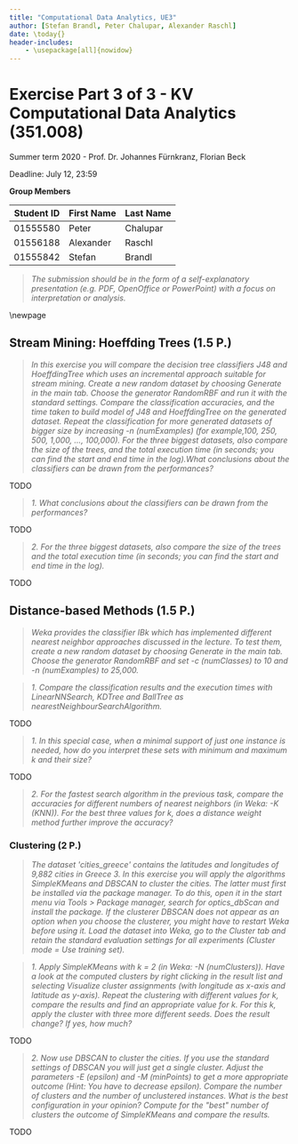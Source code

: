 ```yaml
---
title: "Computational Data Analytics, UE3"
author: [Stefan Brandl, Peter Chalupar, Alexander Raschl]
date: \today{}
header-includes: 
	- \usepackage[all]{nowidow}
---
```


# Exercise Part 3 of 3 - KV Computational Data Analytics (351.008)
Summer term 2020 - Prof. Dr. Johannes Fürnkranz, Florian Beck

Deadline: July 12, 23:59

**Group Members**

| Student ID    | First Name  | Last Name      |
| --------------|-------------|----------------|
| 01555580      | Peter       | Chalupar       |
| 01556188      | Alexander   | Raschl         |
| 01555842      | Stefan      | Brandl         |

> *The submission should be in the form of a self-explanatory presentation (e.g. PDF, OpenOffice or PowerPoint) with a focus on interpretation or analysis.*

\newpage

## Stream Mining: Hoeffding Trees (1.5 P.)

> *In this exercise you will compare the decision tree classifiers J48 and HoeffdingTree which
   uses an incremental approach suitable for stream mining. Create a new random dataset by choosing Generate in the main tab. Choose the generator RandomRBF and run it with the standard settings. Compare the classification accuracies, and the time taken to build model of J48 and HoeffdingTree on the generated dataset. Repeat the classification for more generated datasets of bigger size by increasing -n (numExamples) (for example,100, 250, 500, 1,000, ..., 100,000). For the three biggest datasets, also compare the size of the trees, and the total execution time (in seconds; you can find the start and end time in the log).What conclusions about the classifiers can be drawn from the performances?*

TODO
 


> *1. What conclusions about the classifiers can be drawn from the performances?*

TODO

> *2. For the three biggest datasets, also compare the size of
      the trees and the total execution time (in seconds; you can find the start and end time in the log).*

TODO






## Distance-based Methods (1.5 P.)

> *Weka provides the classifier IBk which has implemented different nearest neighbor approaches
   discussed in the lecture. To test them, create a new random dataset by choosing Generate in the
   main tab. Choose the generator RandomRBF and set -c (numClasses) to 10 and -n (numExamples)
   to 25,000.*

> *1. Compare the classification results and the execution times with LinearNNSearch, KDTree
      and BallTree as nearestNeighbourSearchAlgorithm.*

TODO

> *1. In this special case, when a minimal support of just one instance is needed, how do you interpret these sets with minimum and maximum *k* and their size?*

TODO

> *2. For the fastest search algorithm in the previous task, compare the accuracies for different
       numbers of nearest neighbors (in Weka: -K (KNN)). For the best three values for k, does a
       distance weight method further improve the accuracy?*


### Clustering (2 P.)

> *The dataset 'cities_greece' contains the latitudes and longitudes of 9,882 cities in Greece 3. In
   this exercise you will apply the algorithms SimpleKMeans and DBSCAN to cluster the cities. The
   latter must first be installed via the package manager. To do this, open it in the start menu via
   Tools > Package manager, search for optics_dbScan and install the package. If the clusterer
   DBSCAN does not appear as an option when you choose the clusterer, you might have to restart
   Weka before using it.
   Load the dataset into Weka, go to the Cluster tab and retain the standard evaluation settings for
   all experiments (Cluster mode = Use training set).*

> *1. Apply SimpleKMeans with k = 2 (in Weka: -N (numClusters)). Have a look at the computed
      clusters by right clicking in the result list and selecting Visualize cluster assignments
      (with longitude as x-axis and latitude as y-axis). Repeat the clustering with different
      values for k, compare the results and find an appropriate value for k. For this k, apply
      the cluster with three more different seeds. Does the result change? If yes, how much?*
>
TODO

> *2. Now use DBSCAN to cluster the cities. If you use the standard settings of DBSCAN you will
      just get a single cluster. Adjust the parameters -E (epsilon) and -M (minPoints) to get a
      more appropriate outcome (Hint: You have to decrease epsilon). Compare the number
      of clusters and the number of unclustered instances. What is the best configuration in
      your opinion? Compute for the "best" number of clusters the outcome of SimpleKMeans
      and compare the results.*

TODO
